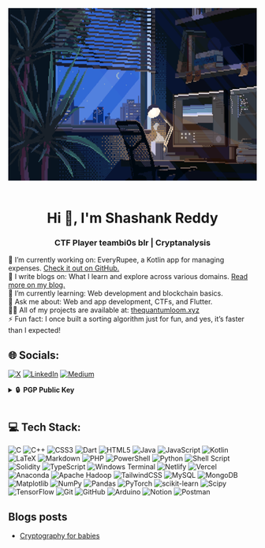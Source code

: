 <img src="welcome.gif" width="900" height="350" >
<br><br>

<h1 align="center">Hi 👋, I'm Shashank Reddy</h1>
<h3 align="center">CTF Player teambi0s blr | Cryptanalysis</h3>

🔭 I’m currently working on: EveryRupee, a Kotlin app for managing expenses. [Check it out on GitHub.](https://github.com/shashank-amireddy/myWeather) <br> 📝 I write blogs on: What I learn and explore across various domains. [Read more on my blog.](https://quantumloom.medium.com/)<br> 🌱 I’m currently learning: Web development and blockchain basics.<br> 💬 Ask me about: Web and app development, CTFs, and Flutter.<br> 👨‍💻 All of my projects are available at: [thequantumloom.xyz](https://www.thequantumloom.xyz/)<br> ⚡ Fun fact: I once built a sorting algorithm just for fun, and yes, it’s faster than I expected!

## 🌐 Socials:
[![X](https://img.shields.io/badge/X-black.svg?logo=X&logoColor=white)](https://x.com/Shanksreddy)  [![LinkedIn](https://img.shields.io/badge/LinkedIn-%230077B5.svg?logo=linkedin&logoColor=white)](https://linkedin.com/in/shashank-amireddy) [![Medium](https://img.shields.io/badge/Medium-12100E?logo=medium&logoColor=white)](https://medium.com/@quantumloom)


<details>
  <summary><b>🔒&nbsp;&nbsp;PGP&nbsp;Public&nbsp;Key</b></summary>
  <br/>

```
-----BEGIN PGP PUBLIC KEY BLOCK-----
mDMEZulQexYJKwYBBAHaRw8BAQdAT48+DBUDSk7y4L/AtGXVbzRrEhpYRjRo/wlf
rbcHdli0I1NoYXNoYW5rIDxhLnNoYXNoYW5rMTIzNEBnbWFpbC5jb20+iJkEExYK
AEEWIQTIcomOYJ9T65nC4JAXWVWsy4MLigUCZulQewIbAwUJBaNr7QULCQgHAgIi
AgYVCgkICwIEFgIDAQIeBwIXgAAKCRAXWVWsy4MLipsdAQDrL3PIV8XcCYCFymoJ
uOY/vvPcEI6rtE2JIdFo6sI2vgEAiYWc0L8ZqzFukVocoaJs7TWyUaYEp1OthW2F
2ssCSw24OARm6VB7EgorBgEEAZdVAQUBAQdAIUmXJ0mcBECQBYY0jcfYeqcxdWpf
Tm7SjXXJk2Ao+A8DAQgHiH4EGBYKACYWIQTIcomOYJ9T65nC4JAXWVWsy4MLigUC
ZulQewIbDAUJBaNr7QAKCRAXWVWsy4MLisg+AQD8WYcpl5alg+c86VUB9+zwVBRA
aitDSRM//hLuIG5gMAEA/ZIhKMtnTHZDVDIARKqnGV3oLYYM9ufOVJKu/qIcnwY=
=Dit3
-----END PGP PUBLIC KEY BLOCK-----

```
</details>

<br>

## 💻 Tech Stack:
![C](https://img.shields.io/badge/c-%2300599C.svg?style=for-the-badge&logo=c&logoColor=white) ![C++](https://img.shields.io/badge/c++-%2300599C.svg?style=for-the-badge&logo=c%2B%2B&logoColor=white) ![CSS3](https://img.shields.io/badge/css3-%231572B6.svg?style=for-the-badge&logo=css3&logoColor=white) ![Dart](https://img.shields.io/badge/dart-%230175C2.svg?style=for-the-badge&logo=dart&logoColor=white) ![HTML5](https://img.shields.io/badge/html5-%23E34F26.svg?style=for-the-badge&logo=html5&logoColor=white) ![Java](https://img.shields.io/badge/java-%23ED8B00.svg?style=for-the-badge&logo=openjdk&logoColor=white) ![JavaScript](https://img.shields.io/badge/javascript-%23323330.svg?style=for-the-badge&logo=javascript&logoColor=%23F7DF1E) ![Kotlin](https://img.shields.io/badge/kotlin-%237F52FF.svg?style=for-the-badge&logo=kotlin&logoColor=white) ![LaTeX](https://img.shields.io/badge/latex-%23008080.svg?style=for-the-badge&logo=latex&logoColor=white) ![Markdown](https://img.shields.io/badge/markdown-%23000000.svg?style=for-the-badge&logo=markdown&logoColor=white) ![PHP](https://img.shields.io/badge/php-%23777BB4.svg?style=for-the-badge&logo=php&logoColor=white) ![PowerShell](https://img.shields.io/badge/PowerShell-%235391FE.svg?style=for-the-badge&logo=powershell&logoColor=white) ![Python](https://img.shields.io/badge/python-3670A0?style=for-the-badge&logo=python&logoColor=ffdd54) ![Shell Script](https://img.shields.io/badge/shell_script-%23121011.svg?style=for-the-badge&logo=gnu-bash&logoColor=white) ![Solidity](https://img.shields.io/badge/Solidity-%23363636.svg?style=for-the-badge&logo=solidity&logoColor=white) ![TypeScript](https://img.shields.io/badge/typescript-%23007ACC.svg?style=for-the-badge&logo=typescript&logoColor=white) ![Windows Terminal](https://img.shields.io/badge/Windows%20Terminal-%234D4D4D.svg?style=for-the-badge&logo=windows-terminal&logoColor=white) ![Netlify](https://img.shields.io/badge/netlify-%23000000.svg?style=for-the-badge&logo=netlify&logoColor=#00C7B7) ![Vercel](https://img.shields.io/badge/vercel-%23000000.svg?style=for-the-badge&logo=vercel&logoColor=white) ![Anaconda](https://img.shields.io/badge/Anaconda-%2344A833.svg?style=for-the-badge&logo=anaconda&logoColor=white) ![Apache Hadoop](https://img.shields.io/badge/Apache%20Hadoop-66CCFF?style=for-the-badge&logo=apachehadoop&logoColor=black) ![TailwindCSS](https://img.shields.io/badge/tailwindcss-%2338B2AC.svg?style=for-the-badge&logo=tailwind-css&logoColor=white) ![MySQL](https://img.shields.io/badge/mysql-4479A1.svg?style=for-the-badge&logo=mysql&logoColor=white) ![MongoDB](https://img.shields.io/badge/MongoDB-%234ea94b.svg?style=for-the-badge&logo=mongodb&logoColor=white) ![Matplotlib](https://img.shields.io/badge/Matplotlib-%23ffffff.svg?style=for-the-badge&logo=Matplotlib&logoColor=black) ![NumPy](https://img.shields.io/badge/numpy-%23013243.svg?style=for-the-badge&logo=numpy&logoColor=white) ![Pandas](https://img.shields.io/badge/pandas-%23150458.svg?style=for-the-badge&logo=pandas&logoColor=white) ![PyTorch](https://img.shields.io/badge/PyTorch-%23EE4C2C.svg?style=for-the-badge&logo=PyTorch&logoColor=white) ![scikit-learn](https://img.shields.io/badge/scikit--learn-%23F7931E.svg?style=for-the-badge&logo=scikit-learn&logoColor=white) ![Scipy](https://img.shields.io/badge/SciPy-%230C55A5.svg?style=for-the-badge&logo=scipy&logoColor=%white) ![TensorFlow](https://img.shields.io/badge/TensorFlow-%23FF6F00.svg?style=for-the-badge&logo=TensorFlow&logoColor=white) ![Git](https://img.shields.io/badge/git-%23F05033.svg?style=for-the-badge&logo=git&logoColor=white) ![GitHub](https://img.shields.io/badge/github-%23121011.svg?style=for-the-badge&logo=github&logoColor=white) ![Arduino](https://img.shields.io/badge/-Arduino-00979D?style=for-the-badge&logo=Arduino&logoColor=white) ![Notion](https://img.shields.io/badge/Notion-%23000000.svg?style=for-the-badge&logo=notion&logoColor=white) ![Postman](https://img.shields.io/badge/Postman-FF6C37?style=for-the-badge&logo=postman&logoColor=white)


## Blogs posts
<!-- BLOG-POST-LIST:START -->
- [Cryptography for babies](https://quantumloom.medium.com/cryptography-for-babies-e87b51c2dbd3?source=rss-3ec706d382b6------2)
<!-- BLOG-POST-LIST:END -->





